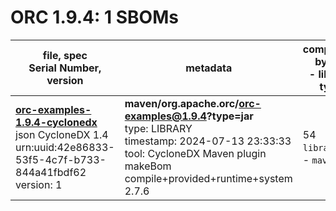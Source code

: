 ORC 1.9.4: 1 SBOMs
=======

| file, spec<br>Serial Number, version| metadata | components<br>by type<br>- libs purl types |
| ----------------------------------- | -------- | ------------------------------------------ |
| **[orc-examples-1.9.4-cyclonedx](maven/org.apache.orc/orc-examples/1.9.4/orc-examples-1.9.4-cyclonedx.json)**<br>json CycloneDX 1.4<br>urn:uuid:42e86833-53f5-4c7f-b733-844a41fbdf62<br>version: 1 | **maven/org.apache.orc/orc-examples@1.9.4?type=jar**<br>type: LIBRARY<br>timestamp: 2024-07-13 23:33:33<br>tool: CycloneDX Maven plugin makeBom compile+provided+runtime+system 2.7.6 | 54<br>`library`: 54 <br>- `maven`: 54  |
